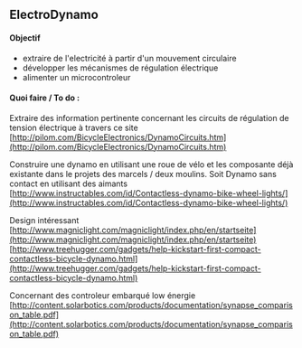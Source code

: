 ## ElectroDynamo
#### Objectif
* extraire de l'electricité à partir d'un mouvement circulaire
* développer les mécanismes de régulation électrique 
* alimenter un microcontroleur

#### Quoi faire / To do :

Extraire des information pertinente concernant les circuits de régulation de tension électrique à travers ce site
[http://pilom.com/BicycleElectronics/DynamoCircuits.htm](http://pilom.com/BicycleElectronics/DynamoCircuits.htm)

Construire une dynamo en utilisant une roue de vélo et les composante déjà existante dans le projets des marcels / deux moulins.
Soit Dynamo sans contact en utilisant des aimants 
[http://www.instructables.com/id/Contactless-dynamo-bike-wheel-lights/](http://www.instructables.com/id/Contactless-dynamo-bike-wheel-lights/)

Design intéressant 
[http://www.magniclight.com/magniclight/index.php/en/startseite](http://www.magniclight.com/magniclight/index.php/en/startseite)
[http://www.treehugger.com/gadgets/help-kickstart-first-compact-contactless-bicycle-dynamo.html](http://www.treehugger.com/gadgets/help-kickstart-first-compact-contactless-bicycle-dynamo.html)


Concernant des controleur embarqué low énergie
[http://content.solarbotics.com/products/documentation/synapse_comparison_table.pdf](http://content.solarbotics.com/products/documentation/synapse_comparison_table.pdf)